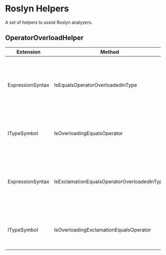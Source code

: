 # Roslyn Helpers

A set of helpers to assist Roslyn analyzers.

## OperatorOverloadHelper

Extension | Method | Purpose
----------|--------|--------
ExpressionSyntax | IsEqualsOperatorOverloadedInType | Checks whether the type of an expression is overloading the `==` operator
ITypeSymbol | IsOverloadingEqualsOperator | Checks whether a type is overloading the `==` operator
ExpressionSyntax | IsExclamationEqualsOperatorOverloadedInType | Checks whether the type of an expression is overloading the `!=` operator
ITypeSymbol | IsOverloadingExclamationEqualsOperator | Checks whether a type is overloading the `==` operator
